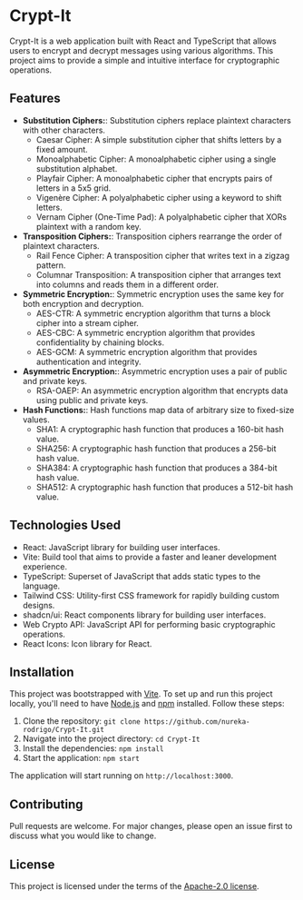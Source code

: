 # Crypt-It

Crypt-It is a web application built with React and TypeScript
that allows users to encrypt and decrypt messages using various algorithms.
This project aims to provide a simple and intuitive interface for cryptographic operations.

## Features

- **Substitution Ciphers:**: Substitution ciphers replace plaintext characters with other characters.
  - Caesar Cipher: A simple substitution cipher that shifts letters by a fixed amount.
  - Monoalphabetic Cipher: A monoalphabetic cipher using a single substitution alphabet.
  - Playfair Cipher: A monoalphabetic cipher that encrypts pairs of letters in a 5x5 grid.
  - Vigenère Cipher: A polyalphabetic cipher using a keyword to shift letters.
  - Vernam Cipher (One-Time Pad): A polyalphabetic cipher that XORs plaintext with a random key.
- **Transposition Ciphers:**: Transposition ciphers rearrange the order of plaintext characters.
  - Rail Fence Cipher: A transposition cipher that writes text in a zigzag pattern.
  - Columnar Transposition: A transposition cipher that arranges text into columns and reads them in a different order.
- **Symmetric Encryption:**: Symmetric encryption uses the same key for both encryption and decryption.
  - AES-CTR: A symmetric encryption algorithm that turns a block cipher into a stream cipher.
  - AES-CBC: A symmetric encryption algorithm that provides confidentiality by chaining blocks.
  - AES-GCM: A symmetric encryption algorithm that provides authentication and integrity.
- **Asymmetric Encryption:**: Asymmetric encryption uses a pair of public and private keys.
  - RSA-OAEP: An asymmetric encryption algorithm that encrypts data using public and private keys.
- **Hash Functions:**: Hash functions map data of arbitrary size to fixed-size values.
  - SHA1: A cryptographic hash function that produces a 160-bit hash value.
  - SHA256: A cryptographic hash function that produces a 256-bit hash value. 
  - SHA384: A cryptographic hash function that produces a 384-bit hash value. 
  - SHA512: A cryptographic hash function that produces a 512-bit hash value.

## Technologies Used

- React: JavaScript library for building user interfaces.
- Vite: Build tool that aims to provide a faster and leaner development experience.
- TypeScript: Superset of JavaScript that adds static types to the language.
- Tailwind CSS: Utility-first CSS framework for rapidly building custom designs.
- shadcn/ui: React components library for building user interfaces.
- Web Crypto API: JavaScript API for performing basic cryptographic operations.
- React Icons: Icon library for React.

## Installation

This project was bootstrapped with [Vite](https://vitejs.dev/).
To set up and run this project locally,
you'll need to have [Node.js](https://nodejs.org/) and [npm](https://www.npmjs.com/) installed.
Follow these steps:

1. Clone the repository: `git clone https://github.com/nureka-rodrigo/Crypt-It.git`
2. Navigate into the project directory: `cd Crypt-It`
3. Install the dependencies: `npm install`
4. Start the application: `npm start`

The application will start running on `http://localhost:3000`.

## Contributing

Pull requests are welcome. For major changes, please open an issue first to discuss what you would like to change.

## License

This project is licensed under the terms of the [Apache-2.0 license](https://github.com/nureka-rodrigo/Crypt-It/blob/main/LICENSE).